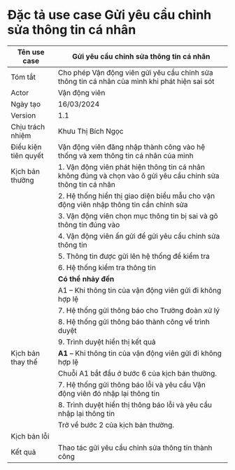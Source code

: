 # Đặc tả use case Gửi yêu cầu chỉnh sửa thông tin cá nhân

| Tên use case | Gửi yêu cầu chỉnh sửa thông tin cá nhân |
| --- | ----- |
| Tóm tắt | Cho phép Vận động viên gửi yêu cầu chỉnh sửa thông tin cá nhân của mình khi phát hiện sai sót |
| Actor | Vận động viên |
| Ngày tạo | 16/03/2024 |
| Version | 1.1 |
| Chịu trách nhiệm | Khưu Thị Bích Ngọc |
| Điều kiện tiên quyết | Vận động viên đăng nhập thành công vào hệ thống và xem thông tin cá nhân của mình|   
| Kịch bản thường | 1. Vận động viên phát hiện thông tin cá nhân không đúng và chọn vào ô gửi yêu cầu chỉnh sửa thông tin cá nhân|
| | 2. Hệ thống hiển thị giao diện biểu mẫu cho vận động viên nhập thông tin cần chỉnh sửa  | 
| | 3. Vận động viên chọn mục thông tin bị sai và gõ thông tin đúng vào  | 
| | 4.	Vận động viên ấn gửi để gửi yêu cầu chỉnh sửa thông tin | 
| | 5.	Thông tin được gửi lên hệ thống để kiểm tra | 
| | 6.	Hệ thống kiểm tra thông tin | 
| | **Có thể nhảy đến** | 
| | A1 – Khi thông tin của vận động viên gửi đi không hợp lệ | 
| | 7. Hệ thống gửi thông báo cho Trưởng đoàn xử lý | 
| | 8. Hệ thống gửi thông báo thành công về trình duyệt|
| | 9. Trình duyệt hiển thị kết quả | 
|Kịch bản thay thế|  **A1** – Khi thông tin của vận động viên gửi đi không hợp lệ|
| | Chuỗi A1 bắt đầu ở bước 6 của kịch bản thường. |
| | 7. Hệ thống gửi thông báo lỗi và yêu cầu Vận động viên đó nhập lại thông tin |
| | 8. Trình duyệt hiển thị thông báo lỗi và yêu cầu nhập lại thông tin |
| | Trở về bước 2 của kịch bản thường. |
| Kịch bản lỗi | |
| Kết quả | Thao tác gửi yêu cầu chỉnh sửa thông tin thành công |
